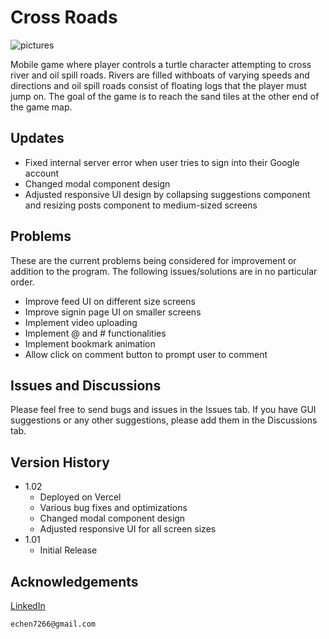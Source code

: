 # Cross Roads

![pictures]

Mobile game where player controls a turtle character attempting to cross river and oil spill roads. Rivers are filled withboats of varying speeds and directions and oil spill roads consist of floating logs that the player must jump on. The goal of the game is to reach the sand tiles at the other end of the game map.

## Updates
* Fixed internal server error when user tries to sign into their Google account
* Changed modal component design
* Adjusted responsive UI design by collapsing suggestions component and resizing posts component to medium-sized screens

## Problems
These are the current problems being considered for improvement or addition to the program. The following issues/solutions are in no particular order.
* Improve feed UI on different size screens
* Improve signin page UI on smaller screens
* Implement video uploading
* Implement @ and # functionalities
* Implement bookmark animation
* Allow click on comment button to prompt user to comment

## Issues and Discussions
Please feel free to send bugs and issues in the Issues tab. If you have GUI suggestions or any other suggestions, please add them in the Discussions tab.

## Version History
* 1.02
    * Deployed on Vercel
    * Various bug fixes and optimizations
    * Changed modal component design
    * Adjusted responsive UI for all screen sizes
* 1.01
    * Initial Release

## Acknowledgements
[LinkedIn](https://www.linkedin.com/in/ericchenatl/)<br/>
```
echen7266@gmail.com
```

[pictures]: https://imgur.com/Om4Vm47
